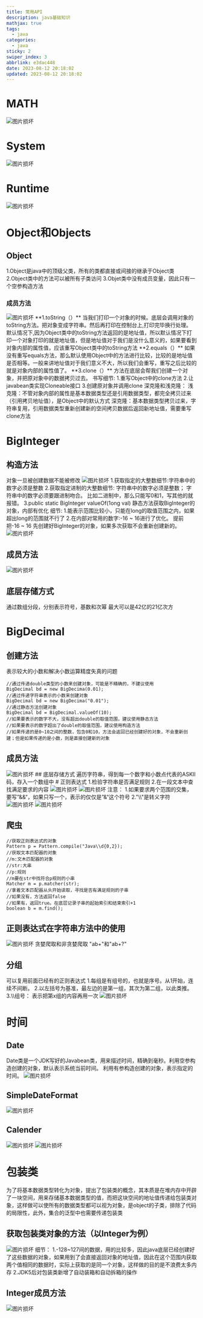 ```yaml
---
title: 常用API
description: java基础知识
mathjax: true
tags:
  - java
categories:
  - java
sticky: 2
swiper_index: 3
abbrlink: e3dac448
date: 2023-08-12 20:18:02
updated: 2023-08-12 20:18:02
---
```


# MATH
<img src="/post-img/Pasted image 20230719171712.png" alt="图片损坏" style="zoom:100%;" />

# System
<img src="/post-img/Pasted image 20230719171743.png" alt="图片损坏" style="zoom:100%;" />

# Runtime
<img src="/post-img/Pasted image 20230719171840.png" alt="图片损坏" style="zoom:100%;" />

# Object和Objects
## Object
1.Object是java中的顶级父类，所有的类都直接或间接的继承于Object类
2.Object类中的方法可以被所有子类访问
3.Objet类中没有成员变量，因此只有一个空参构造方法
### 成员方法
<img src="/post-img/Pasted image 20230719172210.png" alt="图片损坏" style="zoom:100%;" />
**1.toString（）**
当我们打印一个对象的时候。底层会调用对象的toString方法。把对象变成字符串。然后再打印在控制台上,打印完毕换行处理。
默认情况下,因为Object类中的toString方法返回的是地址值，所以默认情况下打印一个对象打印的就是地址值，但是地址值对于我们是没什么意义的，如果要看到对象内部的属性值，应该重写Object类中的toString方法
**2.equals（）**
如果没有重写equals方法，那么默认使用Object中的方法进行比较，比较的是地址值是否相等。一般来讲地址值对于我们意义不大，所以我们会重写，重写之后比较的就是对象内部的属性值了。
**3.clone（）**
方法在底层会帮我们创建一个对象，并把原对象中的数据拷贝过去。
书写细节:
1.重写Object中的clone方法
2.让javabean类实现Cloneable接口
3.创建原对象并调用clone
深克隆和浅克隆：
浅克隆：不管对象内部的属性是基本数据类型还是引用数据类型，都完全拷贝过来（引用拷贝地址值），是Object中的默认方式
深克隆：基本数据类型拷贝过来，字符串复用，引用数据类型重新创建新的空间拷贝数据后返回新地址值，需要重写clone方法

# BigInteger
## 构造方法
对象一旦被创建数据不能被修改
<img src="/post-img/Pasted image 20230719173753.png" alt="图片损坏" style="zoom:100%;" />
1.获取指定的大整数细节:字符串中的数字必须是整数
2.获取指定进制的大整数细节:
字符串中的数字必须是整数；
字符串中的数字必须要跟进制吻合。
比如二进制中，那么只能写0和1，写其他的就报错。
3.public static BigInteger valueOf(1ong val)
静态方法获取BigInteger的对象，内部有优化
细节:
1.能表示范围比较小，只能在long的取值范围之内，如果超出long的范围就不行了
2.在内部对常用的数字:-16 ~ 16进行了优化。
提前把-16 ~ 16 先创建好BigInteger的对象，如果多次获取不会重新创建新的。
<img src="/post-img/Pasted image 20230719174258.png" alt="图片损坏" style="zoom:100%;" />

## 成员方法
<img src="/post-img/Pasted image 20230719174324.png" alt="图片损坏" style="zoom:100%;" />

## 底层存储方式
通过数组分段，分别表示符号，基数和次幂
最大可以是42亿的21亿次方
# BigDecimal
## 创建方法
表示较大的小数和解决小数运算精度失真的问题
```
//通过传递double类型的小数来创建对象，可能是不精确的，不建议使用
BigDecimal bd = new BigDecima(0.01);
//通过传递字符串表示的小数来创建对象
BigDecimal bd = new BigDecima("0.01");
//通过静态方法创建对象
BigDecimal bd = BigDecimal.valueOf(10);
//如果要表示的数字不大，没有超出double的取值范围，建议使用静态方法
//如果要表示的数字超出了double的取值范围，建议使用构造方法
//如果传递的是0~10之间的整数，包含0和10，方法会返回已经创建好的对象，不会重新创建；但是如果传递的是小数，则是直接创建新的对象
```
## 成员方法
<img src="/post-img/Pasted image 20230720164842.png" alt="图片损坏" style="zoom:100%;" />
## 底层存储方式
遍历字符串，得到每一个数字和小数点代表的ASKII码，存入一个数组中
# 正则表达式
1.检验字符串是否满足规则
2.在一段文本中查找满足要求的内容
<img src="/post-img/Pasted image 20230720165324.png" alt="图片损坏" style="zoom:100%;" />
<img src="/post-img/Pasted image 20230720165726.png" alt="图片损坏" style="zoom:100%;" />
注意：
1.如果要求两个范围的交集，要写”&&“，如果只写一个，表示的仅仅是”&“这个符号
2."\\"是转义字符
<img src="/post-img/Pasted image 20230720165836.png" alt="图片损坏" style="zoom:100%;" />
<img src="/post-img/Pasted image 20230720165901.png" alt="图片损坏" style="zoom:100%;" />

## 爬虫
```
//获取正则表达式的对象
Pattern p = Pattern.compile("Java\\d{0,2});
//获取文本匹配器的对象
//m:文木匹配器的对象
//str:大串
//p:规则
//m要在str中找符合p规则的小串
Matcher m = p.matcher(str);
//拿着文本匹配器从头开始读取，寻找是否有满足规则的子串
//如果没有，方法返回false
//如果有，返回true。在底层记录子串的起始索引和结束索引+1
boolean b = m.find();
```
## 正则表达式在字符串方法中的使用
<img src="/post-img/Pasted image 20230720170913.png" alt="图片损坏" style="zoom:100%;" />
贪婪爬取和非贪婪爬取
"ab+"和"ab+?"

## 分组
可以复用前面已经有的正则表达式
1.每组是有组号的，也就是序号。从1开始，连续不间断。
2.以左括号为基准，最左边的是第一组，其次为第二组，以此类推。
3.\\\\组号： 表示把第x组的内容再用一次
<img src="/post-img/Pasted image 20230720171347.png" alt="图片损坏" style="zoom:100%;" />

# 时间
## Date
Date类是一个JDK写好的Javabean类，用来描述时间，精确到毫秒。利用空参构造创建的对象，默认表示系统当前时间。
利用有参构造创建的对象，表示指定的时间。
<img src="/post-img/Pasted image 20230720171641.png" alt="图片损坏" style="zoom:100%;" />

## SimpleDateFormat
<img src="/post-img/Pasted image 20230720171817.png" alt="图片损坏" style="zoom:100%;" />

## Calender
<img src="/post-img/Pasted image 20230720172005.png" alt="图片损坏" style="zoom:100%;" />
<img src="/post-img/Pasted image 20230720172023.png" alt="图片损坏" style="zoom:100%;" />

# 包装类
为了将基本数据类型转化为对象，提出了包装类的概念，其本质是在堆内存中开辟了一块空间，用来存储基本数据类型的值，而把这块空间的地址值传递给包装类对象，这样做可以使所有的数据类型都可以视为对象，是object的子类，排除了代码的局限性，此外，集合的泛型中也需要传递包装类
## 获取包装类对象的方法（以Integer为例）
<img src="/post-img/Pasted image 20230720172756.png" alt="图片损坏" style="zoom:100%;" />
细节：
1.-128~127间的数据，用的比较多，因此java底层已经创建好了这些数据的对象，如果用到了会直接返回对象的地址值，因此在这个范围内获取两个值相同的数据时，实际上获取的是同一个对象，这样做的目的是不浪费太多内存
2.JDK5后对包装类新增了自动装箱和自动拆箱的操作

## Integer成员方法
<img src="/post-img/Pasted image 20230720173222.png" alt="图片损坏" style="zoom:100%;" />